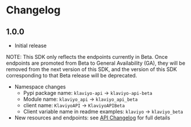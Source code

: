 # Changelog

## 1.0.0

  * Initial release

  NOTE: This SDK only reflects the endpoints currently in Beta. Once endpoints are promoted from Beta to General Availability (GA), they will be removed from the next version of this SDK, and the version of this SDK corresponding to that Beta release will be deprecated.

  - Namespace changes
    - Pypi package name: `klaviyo-api` → `klaviyo-api-beta`
    - Module name: `klaviyo_api` → `klaviyo_api_beta`
    - client name: `KlaviyoAPI` → `KlaviyoAPIBeta`
    - Client variable name in readme examples: `klaviyo` → `klaviyo_beta`
  - New resources and endpoints: see [API Changelog](https://developers.klaviyo.com/en/docs/changelog_) for full details
